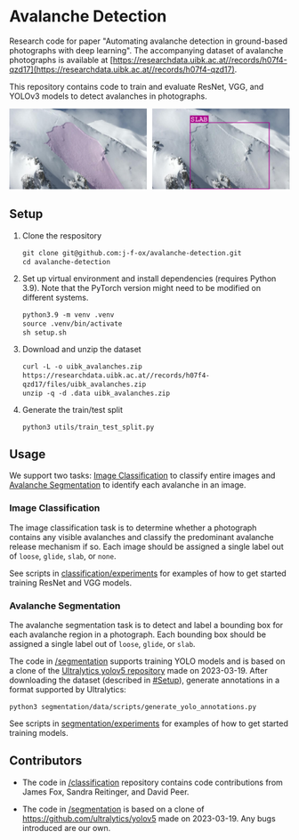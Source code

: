 # Avalanche Detection

Research code for paper "Automating avalanche detection in ground-based photographs with deep learning". The accompanying dataset of avalanche photographs is available at [https://researchdata.uibk.ac.at//records/h07f4-qzd17](https://researchdata.uibk.ac.at//records/h07f4-qzd17).

This repository contains code to train and evaluate ResNet, VGG, and YOLOv3 models to detect avalanches in photographs.

![!\[Alt text\](<.e.png>)](segmentation-example.png)

## Setup

1. Clone the respository
   ```
   git clone git@github.com:j-f-ox/avalanche-detection.git
   cd avalanche-detection
   ```

2. Set up virtual environment and install dependencies (requires Python 3.9). Note that the PyTorch version might need to be modified on different systems.
   ```
   python3.9 -m venv .venv
   source .venv/bin/activate
   sh setup.sh
   ```

3. Download and unzip the dataset
   ```
   curl -L -o uibk_avalanches.zip https://researchdata.uibk.ac.at//records/h07f4-qzd17/files/uibk_avalanches.zip
   unzip -q -d .data uibk_avalanches.zip
   ```

4. Generate the train/test split
   ```
   python3 utils/train_test_split.py
   ```


## Usage

We support two tasks: [Image Classification](#image-classification) to classify entire images and [Avalanche Segmentation](#avalanche-segmentation) to identify each avalanche in an image.

### Image Classification

The image classification task is to determine whether a photograph contains any visible avalanches and classify the predominant avalanche release mechanism if so. Each image should be assigned a single label out of `loose`, `glide`, `slab`, or `none`.

See scripts in [classification/experiments](classification/experiments) for examples of how to get started training ResNet and VGG models.

### Avalanche Segmentation

The avalanche segmentation task is to detect and label a bounding box for each avalanche region in a photograph. Each bounding box should be assigned a single label out of `loose`, `glide`, or `slab`.

The code in [/segmentation](/segmentation) supports training YOLO models and is based on a clone of the [Ultralytics yolov5 repository](https://github.com/ultralytics/yolov5) made on 2023-03-19. After downloading the dataset (described in [#Setup](#setup)), generate annotations in a format supported by Ultralytics:
```
python3 segmentation/data/scripts/generate_yolo_annotations.py
```

See scripts in [segmentation/experiments](segmentation/experiments) for examples of how to get started training models.

## Contributors

- The code in [/classification](/classification) repository contains code contributions from James Fox, Sandra Reitinger, and David Peer.

- The code in [/segmentation](/segmentation) is based on a clone of https://github.com/ultralytics/yolov5 made on 2023-03-19. Any bugs introduced are our own.
